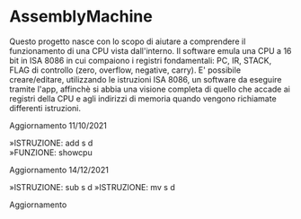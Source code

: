 # AssemblyMachine

Questo progetto nasce con lo scopo di aiutare a comprendere il funzionamento di una CPU vista dall'interno.
Il software emula una CPU a 16 bit in ISA 8086 in cui compaiono i registri fondamentali: PC, IR, STACK, FLAG di controllo (zero, overflow, negative, carry). 
E' possibile creare/editare, utilizzando le istruzioni ISA 8086, un software da eseguire tramite l'app, affinchè si abbia una visione completa di quello che accade ai registri della CPU e agli indirizzi di memoria quando vengono richiamate differenti istruzioni.

Aggiornamento 11/10/2021


»ISTRUZIONE: add s d  
»FUNZIONE: showcpu


Aggiornamento 14/12/2021
 
»ISTRUZIONE: sub s d
»ISTRUZIONE: mv s d


Aggiornamento 

